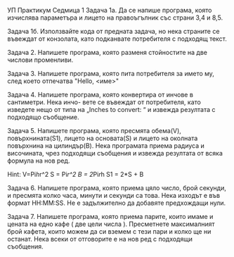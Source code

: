 УП Практикум Седмица 1
Задача 1а.
Да се напише програма, която изчислява параметъра и лицето на правоъгълник със страни 3,4 и 8,5.

Задача 1б.
Използвайте кода от предната задача, но нека страните се въвеждат от конзолата, като подканвате потребителя с подходящ текст.

Задача 2.
Напишете програма, която разменя стойностите на две числови променливи.

Задача 3.
Напишете програма, която пита потребителя за името му, след което отпечатва "Hello, <име>"

Задача 4.
Напишете програма, която конвертира от инчове в сантиметри. Нека инчо- вете се въвеждат от потребителя, като изведете нещо от типа на „Inches to convert: “ и извежда резултата с подходящо съобщение. 

Задача 5.
Напишете програма, която пресмята обема(V), повърхнината(S1), лицето на основата(S) и лицето на околната повърхнина на цилиндър(B). Нека програмата приема радиуса и височината, чрез подходящи съобщения и извежда резултата от всяка формула на нов ред.

Hint: V=Pi*h*r^2     S = Pi*r^2   B = 2*Pi*r*h   S1 = 2*S + B

Задача 6.
Напишете програма, която приема цяло число, брой секунди, и пресмята колко часа, минути и секунди са това. Нека изходът е във формат HH:MM:SS. Не е задължително да добавяте предхождащи нули.



Задача 7.
Напишете програма, която приема парите, които имаме и цената на едно кафе ( две цели числа ). Пресметнете максималният брой кафета, които можем да си вземем с тези пари и колко ще ни останат. Нека всеки от отговорите е на нов ред с подходящи съобщения.





